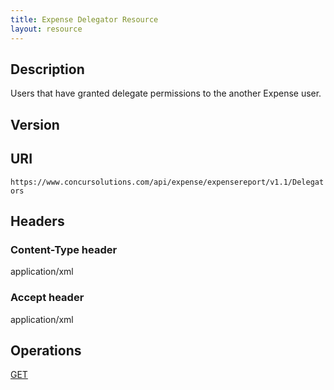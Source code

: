 ```yaml
---
title: Expense Delegator Resource 
layout: resource
---
```


## Description
Users that have granted delegate permissions to the another Expense user.

## Version

## URI
`https://www.concursolutions.com/api/expense/expensereport/v1.1/Delegators`

## Headers

### Content-Type header
application/xml

### Accept header
application/xml

## Operations
[GET][1]   
 

[1]: https://developer.concur.com/expense-report/expense-delegator-resource/expense-delegator-resource-get
